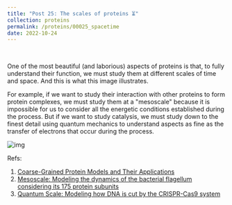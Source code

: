```yaml
---
title: "Post 25: The scales of proteins ⏳"
collection: proteins
permalink: /proteins/00025_spacetime
date: 2022-10-24
---
```


&nbsp;

One of the most beautiful (and laborious) aspects of proteins is that, to fully understand their function, we must study them at different scales of time and space. And this is what this image illustrates.

For example, if we want to study their interaction with other proteins to form protein complexes, we must study them at a "mesoscale" because it is impossible for us to consider all the energetic conditions established during the process. But if we want to study catalysis, we must study down to the finest detail using quantum mechanics to understand aspects as fine as the transfer of electrons that occur during the process.


![img](/images/proteins/00024_spacetime.jpg)

Refs:

1. [Coarse-Grained Protein Models and Their Applications](https://pubs.acs.org/doi/10.1021/acs.chemrev.6b00163)
2. [Mesoscale: Modeling the dynamics of the bacterial flagellum considering its 175 protein subunits](https://miangoaren.github.io/proteins/00024_nobel)
3. [Quantum Scale: Modeling how DNA is cut by the CRISPR-Cas9 system](https://miangoaren.github.io/proteins/00016_md)
